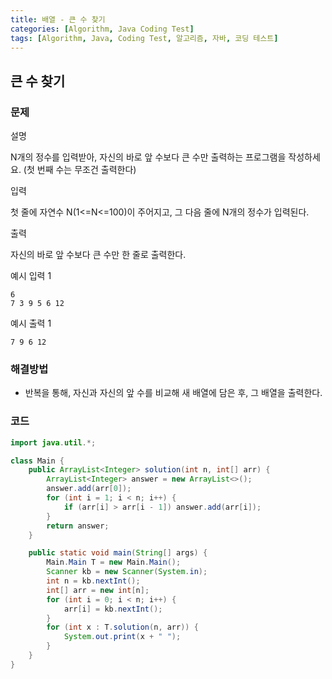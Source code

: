```yaml
---
title: 배열 - 큰 수 찾기
categories: [Algorithm, Java Coding Test]
tags: [Algorithm, Java, Coding Test, 알고리즘, 자바, 코딩 테스트]
---
```


## 큰 수 찾기

### 문제
설명

N개의 정수를 입력받아, 자신의 바로 앞 수보다 큰 수만 출력하는 프로그램을 작성하세요.
(첫 번째 수는 무조건 출력한다)

입력

첫 줄에 자연수 N(1<=N<=100)이 주어지고, 그 다음 줄에 N개의 정수가 입력된다.

출력

자신의 바로 앞 수보다 큰 수만 한 줄로 출력한다.

예시 입력 1

```
6
7 3 9 5 6 12
```

예시 출력 1
```
7 9 6 12
```

### 해결방법

- 반복을 통해, 자신과 자신의 앞 수를 비교해 새 배열에 담은 후, 그 배열을 출력한다.

### 코드

```java
import java.util.*;

class Main {
    public ArrayList<Integer> solution(int n, int[] arr) {
        ArrayList<Integer> answer = new ArrayList<>();
        answer.add(arr[0]);
        for (int i = 1; i < n; i++) {
            if (arr[i] > arr[i - 1]) answer.add(arr[i]);
        }
        return answer;
    }

    public static void main(String[] args) {
        Main.Main T = new Main.Main();
        Scanner kb = new Scanner(System.in);
        int n = kb.nextInt();
        int[] arr = new int[n];
        for (int i = 0; i < n; i++) {
            arr[i] = kb.nextInt();
        }
        for (int x : T.solution(n, arr)) {
            System.out.print(x + " ");
        }
    }
}



```
